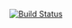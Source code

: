 [![Build Status](https://travis-ci.org/axelhodler/gk.svg?branch=master)](https://travis-ci.org/axelhodler/gk)
